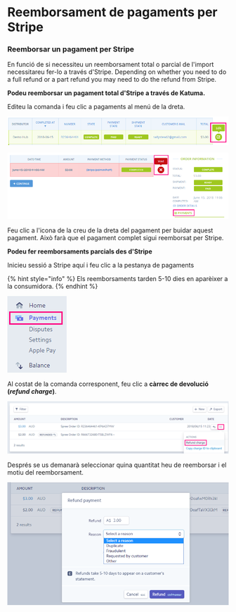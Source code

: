 # Reemborsament de pagaments per Stripe

### Reemborsar un pagament per Stripe

En funció de si necessiteu un reemborsament total o parcial de l'import necessitareu fer-lo a través d'Stripe. Depending on whether you need to do a full refund or a part refund you may need to do the refund from Stripe.

**Podeu reemborsar un pagament total d'Stripe a través de Katuma.**

Editeu la comanda i feu clic a pagaments al menú de la dreta.

![](../../.gitbook/assets/imatge%20%2834%29.png)

![](../../.gitbook/assets/imatge%20%2814%29.png)

Feu clic a l'icona de la creu de la dreta del pagament per buidar aquest pagament. Això farà que el pagament complet sigui reemborsat per Stripe. 

**Podeu fer reemborsaments parcials des d'Stripe**

Inicieu sessió a Stripe aquí i feu clic a la pestanya de pagaments

{% hint style="info" %}
Els reemborsaments tarden 5-10 dies en aparèixer a la consumidora.
{% endhint %}

![](../../.gitbook/assets/imatge%20%2887%29.png)

Al costat de la comanda corresponent, feu clic a **càrrec de devolució \(**_**refund charge**_**\)**. 

![](../../.gitbook/assets/imatge%20%284%29.png)

Després se us demanarà seleccionar quina quantitat heu de reemborsar i el motiu del reemborsament.

![](../../.gitbook/assets/imatge%20%2830%29.png)



